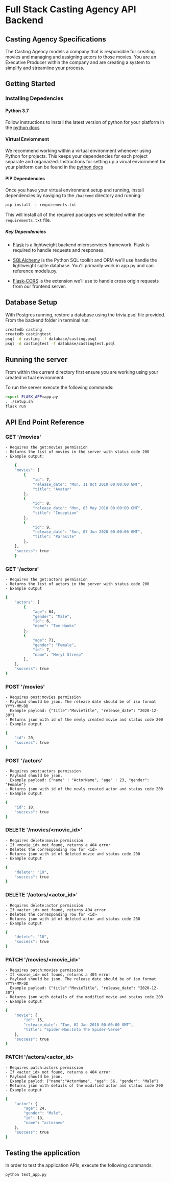 # Full Stack Casting Agency API Backend

## Casting Agency Specifications

The Casting Agency models a company that is responsible for creating movies and managing and assigning actors to those movies. You are an Executive Producer within the company and are creating a system to simplify and streamline your process.

## Getting Started

### Installing Depedencies

#### Python 3.7

Follow instructions to install the latest version of python for your platform in the [python docs](https://docs.python.org/3/using/unix.html#getting-and-installing-the-latest-version-of-python)

#### Virtual Enviornment

We recommend working within a virtual environment whenever using Python for projects. This keeps your dependencies for each project separate and organaized. Instructions for setting up a virual enviornment for your platform can be found in the [python docs](https://packaging.python.org/guides/installing-using-pip-and-virtual-environments/)

#### PIP Dependencies

Once you have your virtual environment setup and running, install dependencies by naviging to the `/backend` directory and running:

```bash
pip install -r requirements.txt
```

This will install all of the required packages we selected within the `requirements.txt` file.

##### Key Dependencies

- [Flask](http://flask.pocoo.org/)  is a lightweight backend microservices framework. Flask is required to handle requests and responses.

- [SQLAlchemy](https://www.sqlalchemy.org/) is the Python SQL toolkit and ORM we'll use handle the lightweight sqlite database. You'll primarily work in app.py and can reference models.py. 

- [Flask-CORS](https://flask-cors.readthedocs.io/en/latest/#) is the extension we'll use to handle cross origin requests from our frontend server. 

## Database Setup
With Postgres running, restore a database using the trivia.psql file provided. From the backend folder in terminal run:
```bash
createdb casting
createdb castingtest
psql -d casting -f database/casting.psql
psql -d castingtest -f database/castingtest.psql
```

## Running the server

From within the current directory first ensure you are working using your created virtual environment.

To run the server execute the following commands:

```bash
export FLASK_APP=app.py
. ./setup.sh
flask run
```

## API End Point Reference
### GET '/movies'
    - Requires the get:movies permission
    - Returns the list of movies in the server with status code 200
    - Example output: 
```bash
    {
    "movies": [
        {
            "id": 7,
            "release_date": "Mon, 11 Oct 2010 00:00:00 GMT",
            "title": "Avatar"
        },
        {
            "id": 8,
            "release_date": "Mon, 03 May 2010 00:00:00 GMT",
            "title": "Inception"
        },
        {
            "id": 9,
            "release_date": "Sun, 07 Jun 2020 00:00:00 GMT",
            "title": "Parasite"
        },
    ],
    "success": true
    }
```

### GET '/actors'
    - Requires the get:actors permission
    - Returns the list of actors in the server with status code 200
    - Example output
```bash
{
    "actors": [
        {
            "age": 64,
            "gender": "Male",
            "id": 6,
            "name": "Tom Hanks"
        },
        {
            "age": 71,
            "gender": "Female",
            "id": 7,
            "name": "Meryl Streep"
        },
    ],
    "success": true
}
```

### POST '/movies'
    - Requires post:movies permission
    - Payload should be json. The release date should be of iso format YYYY-MM-DD
      Example payload: {"title":"MovieTitle", "release_date": "2020-12-30"}
    - Returns json with id of the newly created movie and status code 200
    - Example output
```bash
{
    "id": 20,
    "success": true
}
```

### POST '/actors'
    - Requires post:actors permission
    - Payload should be json. 
      Example payload: {"name" : "ActorName", "age" : 23, "gender": "Female"} 
    - Returns json with id of the newly created actor and status code 200
    - Example output
```bash
{
    "id": 18,
    "success": true
}
```

### DELETE '/movies/<movie_id>'
    - Requires delete:movie permission
    - If <movie_id> not found, returns a 404 error
    - Deletes the corresponding row for <id>
    - Returns json with id of deleted movie and status code 200 
    - Example output
```bash
{
    "delete": "10",
    "success": true
}
```

### DELETE '/actors/<actor_id>'
    - Requires delete:actor permission
    - If <actor_id> not found, returns 404 error
    - Deletes the corresponding row for <id>
    - Returns json with id of deleted actor and status code 200
    - Example output
```bash
{
    "delete": "10",
    "success": true
}
```

### PATCH '/movies/<movie_id>'
    - Requires patch:movies permission
    - If <movie_id> not found, returns a 404 error
    - Payload should be json. The release date should be of iso format YYYY-MM-DD
      Example payload: {"title":"MovieTitle", "release_date": "2020-12-30"}
    - Returns json with details of the modified movie and status code 200
    - Example output

```bash
{
    "movie": {
        "id": 15,
        "release_date": "Tue, 02 Jan 2018 00:00:00 GMT",
        "title": "Spider-Man:Into The Spider-Verse"
    },
    "success": true
}
```
### PATCH '/actors/<actor_id>
    - Requires patch:actors permission
    - If <actor_id> not found, returns a 404 error
    - Payload should be json.
      Example paylod: {"name":"ActorName", "age": 56, "gender": "Male"}
    - Returns json with details of the modified actor and status code 200
    - Example output
```bash
{
    "actor": {
        "age": 24,
        "gender": "Male",
        "id": 13,
        "name": "actornew"
    },
    "success": true
}
```


## Testing the application

In order to test the application APIs, execute the following commands:

```bash
python test_app.py
```




